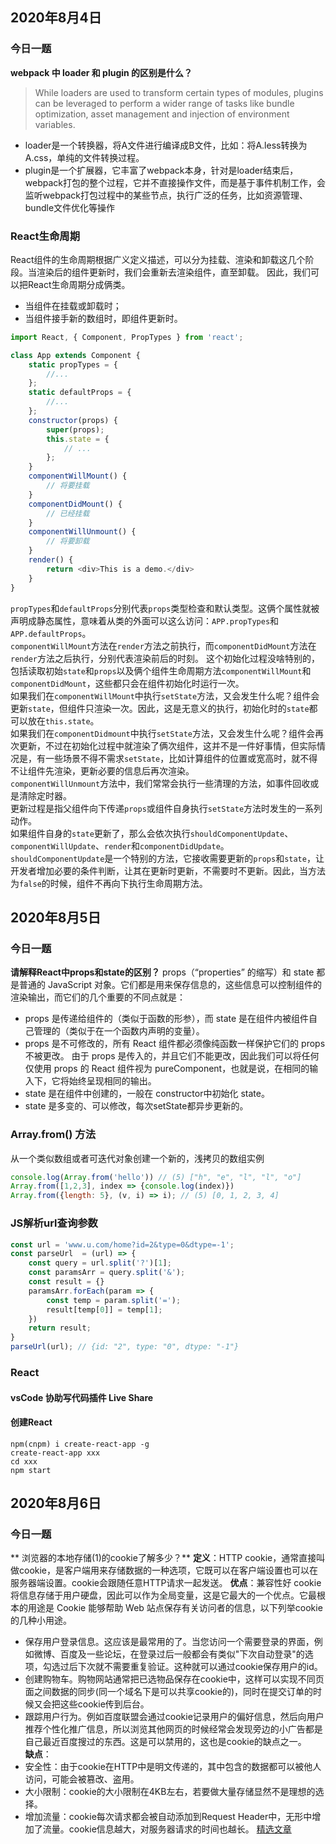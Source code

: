## 2020年8月4日
### 今日一题 
**webpack 中 loader 和 plugin 的区别是什么？**
> While loaders are used to transform certain types of modules, plugins can be leveraged to perform a wider range of tasks like bundle optimization, asset management and injection of environment variables.

* loader是一个转换器，将A文件进行编译成B文件，比如：将A.less转换为A.css，单纯的文件转换过程。  
* plugin是一个扩展器，它丰富了webpack本身，针对是loader结束后，webpack打包的整个过程，它并不直接操作文件，而是基于事件机制工作，会监听webpack打包过程中的某些节点，执行广泛的任务，比如资源管理、bundle文件优化等操作
### React生命周期
React组件的生命周期根据广义定义描述，可以分为挂载、渲染和卸载这几个阶段。当渲染后的组件更新时，我们会重新去渲染组件，直至卸载。
因此，我们可以把React生命周期分成俩类。
* 当组件在挂载或卸载时；
* 当组件接手新的数组时，即组件更新时。
```javascript
import React, { Component, PropTypes } from 'react';

class App extends Component {
    static propTypes = {
        //...
    };
    static defaultProps = {
        //...
    };
    constructor(props) {
        super(props);
        this.state = {
            // ...
        };
    }
    componentWillMount() {
        // 将要挂载
    }
    componentDidMount() {
        // 已经挂载
    }
    componentWillUnmount() {
        // 将要卸载
    }
    render() {
        return <div>This is a demo.</div>
    }
}
```
`propTypes`和`defaultProps`分别代表`props`类型检查和默认类型。这俩个属性就被声明成静态属性，意味着从类的外面可以这么访问：`APP.propTypes`和`APP.defaultProps`。  
`componentWillMount`方法在`render`方法之前执行，而`componentDidMount`方法在`render`方法之后执行，分别代表渲染前后的时刻。
这个初始化过程没啥特别的，包括读取初始`state`和`props`以及俩个组件生命周期方法`componentWillMount`和`componentDidMount`，这些都只会在组件初始化时运行一次。  
如果我们在`componentWillMount`中执行`setState`方法，又会发生什么呢？组件会更新`state`，但组件只渲染一次。因此，这是无意义的执行，初始化时的`state`都可以放在`this.state`。  
如果我们在`componentDidmount`中执行`setState`方法，又会发生什么呢？组件会再次更新，不过在初始化过程中就渲染了俩次组件，这并不是一件好事情，但实际情况是，有一些场景不得不需求`setState`，比如计算组件的位置或宽高时，就不得不让组件先渲染，更新必要的信息后再次渲染。  
`componentWillUnmount`方法中，我们常常会执行一些清理的方法，如事件回收或是清除定时器。  
更新过程是指父组件向下传递`props`或组件自身执行`setState`方法时发生的一系列动作。  
如果组件自身的`state`更新了，那么会依次执行`shouldComponentUpdate`、`componentWillUpdate`、`render`和`componentDidUpdate`。
`shouldComponentUpdate`是一个特别的方法，它接收需要更新的`props`和`state`，让开发者增加必要的条件判断，让其在更新时更新，不需要时不更新。因此，当方法为`false`的时候，组件不再向下执行生命周期方法。  
## 2020年8月5日
### 今日一题 
**请解释React中props和state的区别？**
props（“properties” 的缩写）和 state 都是普通的 JavaScript 对象。它们都是用来保存信息的，这些信息可以控制组件的渲染输出，而它们的几个重要的不同点就是：
* props 是传递给组件的（类似于函数的形参），而 state 是在组件内被组件自己管理的（类似于在一个函数内声明的变量）。  
* props 是不可修改的，所有 React 组件都必须像纯函数一样保护它们的 props 不被更改。 由于 props 是传入的，并且它们不能更改，因此我们可以将任何仅使用 props 的 React 组件视为 pureComponent，也就是说，在相同的输入下，它将始终呈现相同的输出。  
* state 是在组件中创建的，一般在 constructor中初始化 state。  
* state 是多变的、可以修改，每次setState都异步更新的。

### Array.from() 方法
从一个类似数组或者可迭代对象创建一个新的，浅拷贝的数组实例
```javascript
console.log(Array.from('hello')) // (5) ["h", "e", "l", "l", "o"]
Array.from([1,2,3], index => {console.log(index)})
Array.from({length: 5}, (v, i) => i); // (5) [0, 1, 2, 3, 4]
```
### JS解析url查询参数
```javascript
const url = 'www.u.com/home?id=2&type=0&dtype=-1';
const parseUrl  = (url) => {
	const query = url.split('?')[1];
	const paramsArr = query.split('&');
	const result = {}
	paramsArr.forEach(param => {
		const temp = param.split('=');
		result[temp[0]] = temp[1];
	})
	return result;
}
parseUrl(url); // {id: "2", type: "0", dtype: "-1"}
```
### React 
#### vsCode 协助写代码插件 Live Share
#### 创建React
```
npm(cnpm) i create-react-app -g  
create-react-app xxx  
cd xxx  
npm start  
```
## 2020年8月6日
### 今日一题 
** 浏览器的本地存储(1)的cookie了解多少？**
**定义**：HTTP cookie，通常直接叫做cookie，是客户端用来存储数据的一种选项，它既可以在客户端设置也可以在服务器端设置。cookie会跟随任意HTTP请求一起发送。
**优点**：兼容性好
cookie 将信息存储于用户硬盘，因此可以作为全局变量，这是它最大的一个优点。它最根本的用途是 Cookie 能够帮助 Web 站点保存有关访问者的信息，以下列举cookie的几种小用途。

* 保存用户登录信息。这应该是最常用的了。当您访问一个需要登录的界面，例如微博、百度及一些论坛，在登录过后一般都会有类似"下次自动登录"的选项，勾选过后下次就不需要重复验证。这种就可以通过cookie保存用户的id。
* 创建购物车。购物网站通常把已选物品保存在cookie中，这样可以实现不同页面之间数据的同步(同一个域名下是可以共享cookie的)，同时在提交订单的时候又会把这些cookie传到后台。
* 跟踪用户行为。例如百度联盟会通过cookie记录用户的偏好信息，然后向用户推荐个性化推广信息，所以浏览其他网页的时候经常会发现旁边的小广告都是自己最近百度搜过的东西。这是可以禁用的，这也是cookie的缺点之一。  
**缺点**：
* 安全性：由于cookie在HTTP中是明文传递的，其中包含的数据都可以被他人访问，可能会被篡改、盗用。
* 大小限制：cookie的大小限制在4KB左右，若要做大量存储显然不是理想的选择。
* 增加流量：cookie每次请求都会被自动添加到Request Header中，无形中增加了流量。cookie信息越大，对服务器请求的时间也越长。
[精选文章](https://segmentfault.com/a/1190000004743454)
